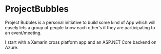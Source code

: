 # ProjectBubbles

Project Bubbles is a personal initiative to build some kind of App which will easely lets a group of people know each other's if they are participating to an event/meeting. 

I start with a Xamarin cross platform app and an ASP.NET Core backend on Azure.
